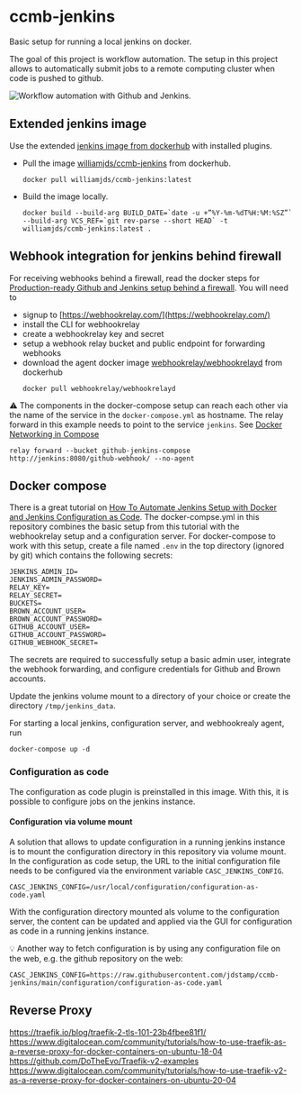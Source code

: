 # ccmb-jenkins
Basic setup for running a local jenkins on docker.

The goal of this project is workflow automation. The setup in this project allows to automatically submit jobs to a remote computing cluster when code is pushed to github.

![Workflow automation with Github and Jenkins.](ccmb-jenkins-drawing.png)

## Extended jenkins image
Use the extended [jenkins image from dockerhub](https://hub.docker.com/r/jenkins/jenkins) with installed plugins.

* Pull the image [williamjds/ccmb-jenkins](https://hub.docker.com/repository/docker/williamjds/ccmb-jenkins) from dockerhub.
    ```shell script
    docker pull williamjds/ccmb-jenkins:latest
    ```

* Build the image locally.
    ```shell script
    docker build --build-arg BUILD_DATE=`date -u +”%Y-%m-%dT%H:%M:%SZ”` --build-arg VCS_REF=`git rev-parse --short HEAD` -t williamjds/ccmb-jenkins:latest .
    ```

## Webhook integration for jenkins behind firewall

For receiving webhooks behind a firewall, read the docker steps for [Production-ready Github and Jenkins setup behind a firewall](https://webhookrelay.com/v1/tutorials/github-webhooks-jenkins-vm.html).
You will need to
* signup to [https://webhookrelay.com/](https://webhookrelay.com/)
* install the CLI for webhookrelay
* create a webhookrelay key and secret
* setup a webhook relay bucket and public endpoint for forwarding webhooks
* download the agent docker image [webhookrelay/webhookrelayd](https://hub.docker.com/r/webhookrelay/webhookrelayd) from dockerhub
    ```
    docker pull webhookrelay/webhookrelayd
    ```
  
:warning: The components in the docker-compose setup can reach each other via the name of the service in the `docker-compose.yml` as hostname. The relay forward in this example needs to point to the service `jenkins`. See [Docker Networking in Compose](https://docs.docker.com/compose/networking/) 
```
relay forward --bucket github-jenkins-compose http://jenkins:8080/github-webhook/ --no-agent
```

## Docker compose
There is a great tutorial on [How To Automate Jenkins Setup with Docker and Jenkins Configuration as Code](https://www.digitalocean.com/community/tutorials/how-to-automate-jenkins-setup-with-docker-and-jenkins-configuration-as-code).
The docker-compse.yml in this repository combines the basic setup from this tutorial with the webhookrelay setup and a configuration server. For docker-compose to work with this setup, create a file named `.env` in the top directory (ignored by git) which contains the following secrets:
```dotenv
JENKINS_ADMIN_ID=
JENKINS_ADMIN_PASSWORD=
RELAY_KEY=
RELAY_SECRET=
BUCKETS=
BROWN_ACCOUNT_USER=
BROWN_ACCOUNT_PASSWORD=
GITHUB_ACCOUNT_USER=
GITHUB_ACCOUNT_PASSWORD=
GITHUB_WEBHOOK_SECRET=
```
The secrets are required to successfully setup a basic admin user, integrate the webhook forwarding, and configure credentials for Github and Brown accounts.

Update the jenkins volume mount to a directory of your choice or create the directory `/tmp/jenkins_data`.

For starting a local jenkins, configuration server, and webhookrealy agent, run
 ```shell script
 docker-compose up -d
```

### Configuration as code
The configuration as code plugin is preinstalled in this image. With this, it is possible to configure jobs on the jenkins instance. 

#### Configuration via volume mount
A solution that allows to update configuration in a running jenkins instance is to mount the configuration directory in this repository via volume mount.
In the configuration as code setup, the URL to the initial configuration file needs to be configured via the environment variable `CASC_JENKINS_CONFIG`. 
```dotenv
CASC_JENKINS_CONFIG=/usr/local/configuration/configuration-as-code.yaml
```
With the configuration directory mounted als volume to the configuration server, the content can be updated and applied via the GUI for configuration as code in a running jenkins instance.

:bulb: Another way to fetch configuration is by using any configuration file on the web, e.g. the github repository on the web:
```dotenv
CASC_JENKINS_CONFIG=https://raw.githubusercontent.com/jdstamp/ccmb-jenkins/main/configuration/configuration-as-code.yaml
```


## Reverse Proxy
https://traefik.io/blog/traefik-2-tls-101-23b4fbee81f1/
https://www.digitalocean.com/community/tutorials/how-to-use-traefik-as-a-reverse-proxy-for-docker-containers-on-ubuntu-18-04
https://github.com/DoTheEvo/Traefik-v2-examples
https://www.digitalocean.com/community/tutorials/how-to-use-traefik-v2-as-a-reverse-proxy-for-docker-containers-on-ubuntu-20-04